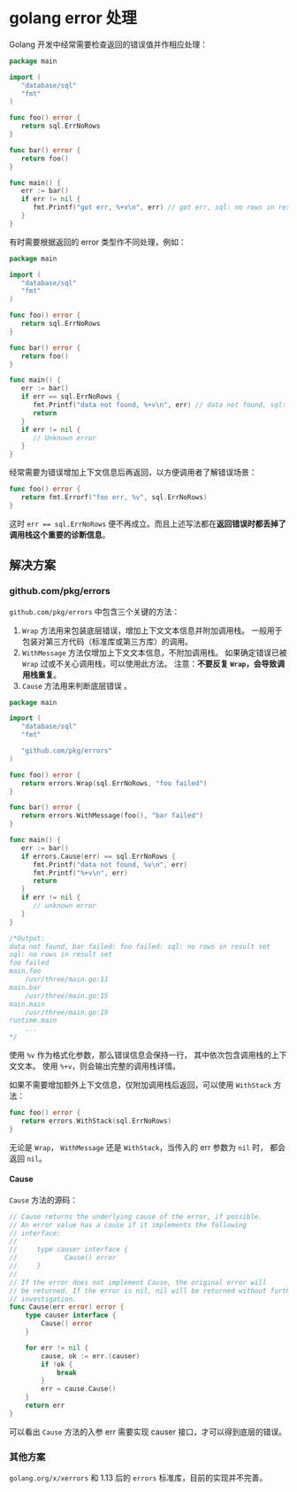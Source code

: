 # golang error 处理

Golang 开发中经常需要检查返回的错误值并作相应处理：

```go
package main

import (
   "database/sql"
   "fmt"
)

func foo() error {
   return sql.ErrNoRows
}

func bar() error {
   return foo()
}

func main() {
   err := bar()
   if err != nil {
      fmt.Printf("got err, %+v\n", err) // got err, sql: no rows in result set
   }
}
```

有时需要根据返回的 error 类型作不同处理，例如：

```go
package main

import (
   "database/sql"
   "fmt"
)

func foo() error {
   return sql.ErrNoRows
}

func bar() error {
   return foo()
}

func main() {
   err := bar()
   if err == sql.ErrNoRows {
      fmt.Printf("data not found, %+v\n", err) // data not found, sql: no rows in result set
      return
   }
   if err != nil {
      // Unknown error
   }
}
```

经常需要为错误增加上下文信息后再返回，以方便调用者了解错误场景：

```go
func foo() error {
   return fmt.Errorf("foo err, %v", sql.ErrNoRows)
}
```

这时 `err == sql.ErrNoRows` 便不再成立。而且上述写法都在**返回错误时都丢掉了调用栈这个重要的诊断信息**。


## 解决方案

### github.com/pkg/errors

`github.com/pkg/errors` 中包含三个关键的方法：
1. `Wrap` 方法用来包装底层错误，增加上下文文本信息并附加调用栈。 一般用于包装对第三方代码（标准库或第三方库）的调用。
2. `WithMessage` 方法仅增加上下文文本信息，不附加调用栈。 如果确定错误已被 `Wrap` 过或不关心调用栈，可以使用此方法。
注意：**不要反复 `Wrap`，会导致调用栈重复**。
3. `Cause` 方法用来判断底层错误 。

```go
package main

import (
   "database/sql"
   "fmt"

   "github.com/pkg/errors"
)

func foo() error {
   return errors.Wrap(sql.ErrNoRows, "foo failed")
}

func bar() error {
   return errors.WithMessage(foo(), "bar failed")
}

func main() {
   err := bar()
   if errors.Cause(err) == sql.ErrNoRows {
      fmt.Printf("data not found, %v\n", err)
      fmt.Printf("%+v\n", err)
      return
   }
   if err != nil {
      // unknown error
   }
}

/*Output:
data not found, bar failed: foo failed: sql: no rows in result set
sql: no rows in result set
foo failed
main.foo
    /usr/three/main.go:11
main.bar
    /usr/three/main.go:15
main.main
    /usr/three/main.go:19
runtime.main
    ...
*/
```

使用 `%v` 作为格式化参数，那么错误信息会保持一行， 其中依次包含调用栈的上下文文本。 使用 `%+v`，则会输出完整的调用栈详情。

如果不需要增加额外上下文信息，仅附加调用栈后返回，可以使用 `WithStack` 方法：

```go
func foo() error {
   return errors.WithStack(sql.ErrNoRows)
}
```

无论是 `Wrap`， `WithMessage` 还是 `WithStack`，当传入的 err 参数为 `nil` 时， 都会返回 `nil`。

#### Cause

`Cause` 方法的源码：

```go
// Cause returns the underlying cause of the error, if possible.
// An error value has a cause if it implements the following
// interface:
//
//     type causer interface {
//            Cause() error
//     }
//
// If the error does not implement Cause, the original error will
// be returned. If the error is nil, nil will be returned without further
// investigation.
func Cause(err error) error {
	type causer interface {
		Cause() error
	}

	for err != nil {
		cause, ok := err.(causer)
		if !ok {
			break
		}
		err = cause.Cause()
	}
	return err
}
```

可以看出 `Cause` 方法的入参 err 需要实现 causer 接口，才可以得到底层的错误。


### 其他方案

`golang.org/x/xerrors` 和 1.13 后的 `errors` 标准库，目前的实现并不完善。
